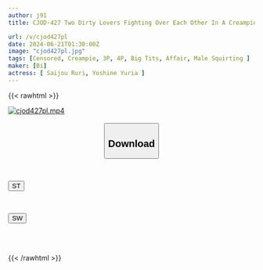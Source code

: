 ```yaml
---
author: j91
title: CJOD-427 Two Dirty Lovers Fighting Over Each Other In A Creampie Affair. I Was Made To Cum Until The Morning With Jealousy, Dirty Talk And A Runaway Pounding Cowgirl Position... Ruri Saijo Yuria Yoshine

url: /v/cjod427pl
date: 2024-06-21T01:30:00Z
image: "cjod427pl.jpg"
tags: [Censored, Creampie, 3P, 4P, Big Tits, Affair, Male Squirting	]
maker: [Bi]
actress: [ Saijou Ruri, Yoshine Yuria ]
---
```



{{< rawhtml >}}

<div class="video" data-videoid="3VA1bVawBbidJ2Y">
    <a href="javascript:;">
        <img src="/v/cjod427pl/cjod427pl.jpg" width="WIDTH" height="HEIGHT" alt="cjod427pl.mp4" loading="lazy">
    </a>
</div>

<script type="text/javascript" src="https://j91.asia/asset/on-demand-st.js"></script>

<br>
  <link rel="stylesheet" href="https://j91.asia/asset/bs5.css">
  
  <center>
  <button class="btn btn-primary" type="button" data-bs-toggle="collapse" data-bs-target=".multi-collapse" aria-expanded="false" aria-controls="multiCollapseExample1 multiCollapseExample2"><h2>Download</h2></button></center>
</p>
<div class="row">
  <div class="col">
    <div class="collapse multi-collapse" id="multiCollapseExample1">
      <div class="card card-body">
	      	      <br>
<div class="buttons">  
<p><a href="/v/cjod427pl/st.html" target="_blank"><button class="btn-hover color-3"><i class="fa fa-download"></i> ST</button></a></p></div>
    </div>
  </div>
</div>
  <div class="col">
    <div class="collapse multi-collapse" id="multiCollapseExample2">
      <div class="card card-body">
	      <br>
<div class="buttons">
<p><a href="/v/cjod427pl/sw.html" target="_blank"><button class="btn-hover color-2"><i class="fa fa-download"></i> SW</button></a></p></div>
<br><br>
      </div>
    </div>
  </div>
</div>

{{< /rawhtml >}}